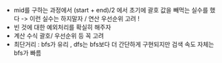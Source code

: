 - mid를 구하는 과정에서 (start + end)/2 에서 초기에 괄호 값을 빼먹는 실수를 했다 -> 이런 실수는 하지말자 / 연산 우선순위 고려 !
- 빈 것에 대한 예외처리를 확실히 해주자
- 계산 수식 괄호/ 우선순위 등 꼭 고려
- 최단거리 : bfs가 유리 , dfs는 bfs보다 더 간단하게 구현되지만 검색 속도 자체는 bfs가 빠름